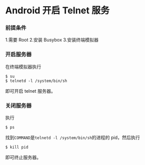 # Android 开启 Telnet 服务

### 前提条件
1.需要 Root
2.安装 Busybox
3.安装终端模拟器
### 开启服务器
在终端模拟器执行
```
$ su
$ telnetd -l /system/bin/sh
```
即可开启 telnet 服务器。
### 关闭服务器
执行
```
$ ps
```
找到`COMMAND`是`telnetd -l /system/bin/sh`的进程的 pid，然后执行
```
$ kill pid
```
即可终止服务器。
